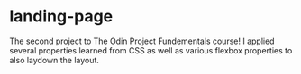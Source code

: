 # landing-page

The second project to The Odin Project Fundementals course!
I applied several properties learned from CSS as well as
various flexbox properties to also laydown the layout.
